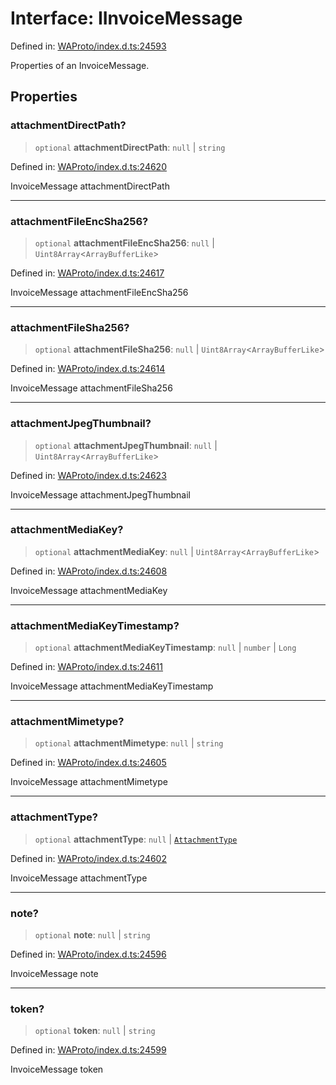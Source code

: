 # Interface: IInvoiceMessage

Defined in: [WAProto/index.d.ts:24593](https://github.com/Fokusdotid/Baileys/blob/b457796e9982984bfe7323cdd6fea8bc613c4ed0/WAProto/index.d.ts#L24593)

Properties of an InvoiceMessage.

## Properties

### attachmentDirectPath?

> `optional` **attachmentDirectPath**: `null` \| `string`

Defined in: [WAProto/index.d.ts:24620](https://github.com/Fokusdotid/Baileys/blob/b457796e9982984bfe7323cdd6fea8bc613c4ed0/WAProto/index.d.ts#L24620)

InvoiceMessage attachmentDirectPath

***

### attachmentFileEncSha256?

> `optional` **attachmentFileEncSha256**: `null` \| `Uint8Array`\<`ArrayBufferLike`\>

Defined in: [WAProto/index.d.ts:24617](https://github.com/Fokusdotid/Baileys/blob/b457796e9982984bfe7323cdd6fea8bc613c4ed0/WAProto/index.d.ts#L24617)

InvoiceMessage attachmentFileEncSha256

***

### attachmentFileSha256?

> `optional` **attachmentFileSha256**: `null` \| `Uint8Array`\<`ArrayBufferLike`\>

Defined in: [WAProto/index.d.ts:24614](https://github.com/Fokusdotid/Baileys/blob/b457796e9982984bfe7323cdd6fea8bc613c4ed0/WAProto/index.d.ts#L24614)

InvoiceMessage attachmentFileSha256

***

### attachmentJpegThumbnail?

> `optional` **attachmentJpegThumbnail**: `null` \| `Uint8Array`\<`ArrayBufferLike`\>

Defined in: [WAProto/index.d.ts:24623](https://github.com/Fokusdotid/Baileys/blob/b457796e9982984bfe7323cdd6fea8bc613c4ed0/WAProto/index.d.ts#L24623)

InvoiceMessage attachmentJpegThumbnail

***

### attachmentMediaKey?

> `optional` **attachmentMediaKey**: `null` \| `Uint8Array`\<`ArrayBufferLike`\>

Defined in: [WAProto/index.d.ts:24608](https://github.com/Fokusdotid/Baileys/blob/b457796e9982984bfe7323cdd6fea8bc613c4ed0/WAProto/index.d.ts#L24608)

InvoiceMessage attachmentMediaKey

***

### attachmentMediaKeyTimestamp?

> `optional` **attachmentMediaKeyTimestamp**: `null` \| `number` \| `Long`

Defined in: [WAProto/index.d.ts:24611](https://github.com/Fokusdotid/Baileys/blob/b457796e9982984bfe7323cdd6fea8bc613c4ed0/WAProto/index.d.ts#L24611)

InvoiceMessage attachmentMediaKeyTimestamp

***

### attachmentMimetype?

> `optional` **attachmentMimetype**: `null` \| `string`

Defined in: [WAProto/index.d.ts:24605](https://github.com/Fokusdotid/Baileys/blob/b457796e9982984bfe7323cdd6fea8bc613c4ed0/WAProto/index.d.ts#L24605)

InvoiceMessage attachmentMimetype

***

### attachmentType?

> `optional` **attachmentType**: `null` \| [`AttachmentType`](../namespaces/InvoiceMessage/enumerations/AttachmentType.md)

Defined in: [WAProto/index.d.ts:24602](https://github.com/Fokusdotid/Baileys/blob/b457796e9982984bfe7323cdd6fea8bc613c4ed0/WAProto/index.d.ts#L24602)

InvoiceMessage attachmentType

***

### note?

> `optional` **note**: `null` \| `string`

Defined in: [WAProto/index.d.ts:24596](https://github.com/Fokusdotid/Baileys/blob/b457796e9982984bfe7323cdd6fea8bc613c4ed0/WAProto/index.d.ts#L24596)

InvoiceMessage note

***

### token?

> `optional` **token**: `null` \| `string`

Defined in: [WAProto/index.d.ts:24599](https://github.com/Fokusdotid/Baileys/blob/b457796e9982984bfe7323cdd6fea8bc613c4ed0/WAProto/index.d.ts#L24599)

InvoiceMessage token
